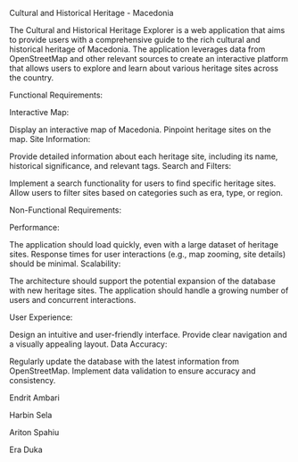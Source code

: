 Cultural and Historical Heritage - Macedonia

The Cultural and Historical Heritage Explorer is a web application that aims to provide users with a comprehensive guide to the rich cultural and historical heritage of Macedonia. The application leverages data from OpenStreetMap and other relevant sources to create an interactive platform that allows users to explore and learn about various heritage sites across the country.

Functional Requirements:

Interactive Map:

Display an interactive map of Macedonia.
Pinpoint heritage sites on the map.
Site Information:

Provide detailed information about each heritage site, including its name, historical significance, and relevant tags.
Search and Filters:

Implement a search functionality for users to find specific heritage sites.
Allow users to filter sites based on categories such as era, type, or region.

Non-Functional Requirements:

Performance:

The application should load quickly, even with a large dataset of heritage sites.
Response times for user interactions (e.g., map zooming, site details) should be minimal.
Scalability:

The architecture should support the potential expansion of the database with new heritage sites.
The application should handle a growing number of users and concurrent interactions.

User Experience:

Design an intuitive and user-friendly interface.
Provide clear navigation and a visually appealing layout.
Data Accuracy:

Regularly update the database with the latest information from OpenStreetMap.
Implement data validation to ensure accuracy and consistency.


Endrit Ambari

Harbin Sela

Ariton Spahiu

Era Duka

